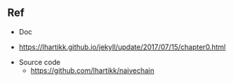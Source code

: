 ## Ref
* Doc
 + https://lhartikk.github.io/jekyll/update/2017/07/15/chapter0.html
* Source code
  + https://github.com/lhartikk/naivechain